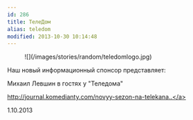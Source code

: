 ```yaml
---
id: 286
title: ТелеДом
alias: teledom
modified: 2013-10-30 10:14:48
---
```


<figure>
![](/images/stories/random/teledomlogo.jpg)
</figure>

Наш новый информационный спонсор представляет:

Михаил Левшин в гостях у "Теледома"

<a href="http://journal.komedianty.com/novyy-sezon-na-telekanale-teledom/">http://journal.komedianty.com/novyy-sezon-na-telekana..</a>

1.10.2013

